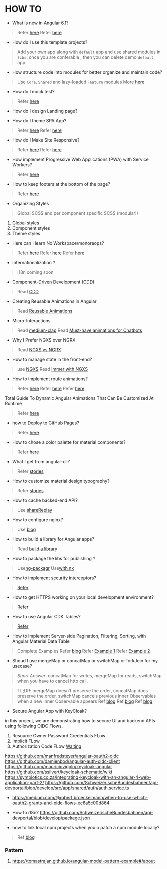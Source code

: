 HOW TO
======


* What is new in Angular 6.1?

> Refer [here](https://blog.ninja-squad.com/2018/07/26/what-is-new-angular-6.1/)
> Refer [here](https://blog.ninja-squad.com/2018/07/27/angular-cli-6.1/)

* How do I use this template projects?
> Add your own app along with `default` app and use shared modules in `libs`. 
once you are conferable , then you can delete demo `default` app

* How structure code into modules for better organize and maintain code? 
> Use `Core`, `Shared` and lazy-loaded `Feature` modules
> More [here](https://medium.com/@tomastrajan/6-best-practices-pro-tips-for-angular-cli-better-developer-experience-7b328bc9db81)

* How do I mock test?

> Refer [here](https://medium.com/@amcdnl/custom-environments-for-angular-cli-4ce0b82da83b)

* How do I design Landing page?

* How do I theme SPA App?
> Refer [here](https://blog.thoughtram.io/angular/2017/05/23/custom-themes-with-angular-material.html)
> Refer [here](https://medium.com/@tomastrajan/the-complete-guide-to-angular-material-themes-4d165a9d24d1)

* How do I Make Site Responsive? 
> Refer [here](https://github.com/angular/flex-layout/wiki/Responsive-API)
> Refer [here](https://medium.com/@nima_ap/creating-a-responsive-dashboard-in-angular-5-from-scratch-147f6a493d9e)

* How implement Progressive Web Applications (PWA) with Service Workers?
> Refer [here](https://medium.com/codingthesmartway-com-blog/angular-5-service-worker-b722e571e306)

* How to keep footers at the bottom of the page?
> Refer [here](http://matthewjamestaylor.com/blog/keeping-footers-at-the-bottom-of-the-page)

* Organizing Styles
> Global SCSS and per component specific SCSS (modular!)
  1. Global styles 
  2. Component styles
  3. Theme styles

* Here can I learn Nx Workspace/monoreops? 
> Refer [here](http://blog.ng-book.com/getting-started-with-nx-the-nrwl-extensions-for-angular/)
> Refer [here](https://www.youtube.com/watch?v=0N589xX2ZQw)
> Refer [here](https://github.com/nrwl/nx-examples)

* internationalization ?
> i18n coming soon

* Component-Driven Development (CDD)
> Read [CDD](https://www.learnstorybook.com/angular/en/get-started/)

*  Creating Reusable Animations in Angular 
> Read [Reusable Animations](https://netbasal.com/creating-reusable-animations-in-angular-6a2350d6191a)

*  Micro-Interactions
> Read [medium-clap](https://medium.com/@yonatandoron/how-i-implemented-the-medium-clap-from-scratch-4a16ac90ad3b)
> Read [Must-have animations for Chatbots](https://uxdesign.cc/must-have-animations-for-chatbots-15c031fd6bd3)

*  Why I Prefer NGXS over NGRX 
> Read [NGXS vs NGRX](https://blog.singular.uk/why-i-prefer-ngxs-over-ngrx-df727cd868b5?gi=405262c5a9c5)

*  How to manage state in the front-end?

> use [NGXS](https://amcdnl.gitbooks.io/ngxs/)
> Read [Immer with NGXS](https://blog.angularindepth.com/simple-state-mutations-in-ngxs-with-immer-48b908874a5e)

* How to implement route animations?

> Refer [here](https://angularfirebase.com/snippets/router-transition-animations-with-angular-4/)
> Refer [here](https://coryrylan.com/blog/introduction-to-angular-router-animations)
> Refer [here](https://medium.com/frontend-coach/angular-router-animations-what-they-dont-tell-you-3d2737a7f20b)

Total Guide To Dynamic Angular Animations That Can Be Customized At Runtime

> Refer [here](https://medium.com/@tomastrajan/total-guide-to-dynamic-angular-animations-that-can-be-toggled-at-runtime-be5bb6778a0a)

* how to Deploy to GitHub Pages?

> Refer [here](https://github.com/angular/angular-cli/wiki/stories-github-pages)

* How to chose a color palette for material components?

> Refer [here](https://material.io/guidelines/style/color.html#color-usability)

* What I get from angular-cli?

> Refer [stories](https://github.com/angular/angular-cli/tree/master/docs/documentation/stories)

* How to customize material design typography?

> Refer [stories](https://github.com/angular/material2/blob/master/guides/typography.md)

* How to cache backed-end API?

> Use [shareReplay](https://blog.thoughtram.io/angular/2018/03/05/advanced-caching-with-rxjs.html)

* How to configure nginx?
> Use [blog](https://medium.freecodecamp.org/an-introduction-to-nginx-for-developers-62179b6a458f)

* How to build a library for Angular apps?
> Read [build a library](https://medium.com/@tomsu/how-to-build-a-library-for-angular-apps-4f9b38b0ed11)

* How to package the libs for publishing ?

> Use[ng-packagr](https://github.com/dherges/ng-packagr)
> Use[with nx](https://github.com/dherges/nx-packaged)

* How to implement security interceptors?

> [Refer](https://medium.com/@ryanchenkie_40935/angular-authentication-using-the-http-client-and-http-interceptors-2f9d1540eb8)
 
* How to get HTTPS working on your local development environment?
 
> [Refer](https://medium.freecodecamp.org/how-to-get-https-working-on-your-local-development-environment-in-5-minutes-7af615770eec)
 
* How to use Angular CDK Tables?
 
> [Refer](https://medium.com/@zackderose/angular-cdk-tables-1537774d7c99)
 
* How to implement Server-side Pagination, Filtering, Sorting, with Angular Material Data Table 
> Complete Examples
> Refer [blog](https://blog.angular-university.io/angular-material-data-table/)
> Refer [Example 1](https://github.com/angular-university/angular-material-course/tree/2-data-table-finished/src/app/course)
> Refer [Example 2](https://github.com/angular/material2/blob/master/src/material-examples/table-http/table-http-example.ts)

* Shoud I use mergeMap or  concatMap or switchMap or forkJoin for my usecase? 

> *Short Answer*: concatMap for writes, mergeMap for reads, switchMap when you have to cancel http call.  
 
> TL;DR: mergeMap doesn’t preserve the order, concatMap does preserve the order. 
switchMap cancels previous inner Observables when a new inner Observable appears
> Ref [blog](https://blog.angularindepth.com/practical-rxjs-in-the-wild-requests-with-concatmap-vs-mergemap-vs-forkjoin-11e5b2efe293)
> Ref [blog](https://blog.angularindepth.com/learn-to-combine-rxjs-sequences-with-super-intuitive-interactive-diagrams-20fce8e6511)
> Ref [blog](https://netbasal.com/rxjs-eight-operators-worth-getting-to-know-2b6c18e601d)

* Secure Angular App with KeyCloak?

in this project, we are demonstrating how to secure UI and backend APIs using following OIDC Flows.
1. Resource Owner Password Credentials FLow
2. Implicit FLow
3. Authorization Code FLow [Waiting](https://github.com/manfredsteyer/angular-oauth2-oidc/pull/195)

https://github.com/manfredsteyer/angular-oauth2-oidc
https://github.com/damienbod/angular-auth-oidc-client
https://github.com/mauriciovigolo/keycloak-angular
https://github.com/ssilvert/keycloak-schematic/wiki
https://symbiotics.co.za/integrating-keycloak-with-an-angular-4-web-application-part-2/
https://github.com/SchweizerischeBundesbahnen/api-devportal/blob/develop/src/app/shared/auth/auth.service.ts

* https://medium.com/@robert.broeckelmann/when-to-use-which-oauth2-grants-and-oidc-flows-ec6a5c00d864

* How to i18n?
https://github.com/SchweizerischeBundesbahnen/api-devportal/blob/develop/package.json

* how to link local npm projects when you o patch a npm module locally?
> Ref [blog](https://medium.com/@the1mills/how-to-test-your-npm-module-without-publishing-it-every-5-minutes-1c4cb4b369be)
 
### Pattern
1. https://tomastrajan.github.io/angular-model-pattern-example#/about
